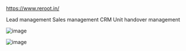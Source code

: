 https://www.reroot.in/

Lead management
Sales management
CRM
Unit handover management

![image](https://github.com/dhanunjaykumar/reroot-b2b/assets/7019691/cbbf4ec7-2614-4eb7-811d-7e2a498c9c9a)

![image](https://github.com/dhanunjaykumar/reroot-b2b/assets/7019691/cc18eafc-480b-448f-8bfb-2843eea95047)



